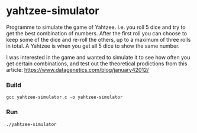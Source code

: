 # yahtzee-simulator

Programme to simulate the game of Yahtzee.
I.e. you roll 5 dice and try to get the best combination of numbers.
After the first roll you can choose to keep some of the dice and re-roll the others, up to a maximum of three rolls in total.
A Yahtzee is when you get all 5 dice to show the same number.

I was interested in the game and wanted to simulate it to see how often you get certain combinations, and test out the theoretical prodictions from this article: https://www.datagenetics.com/blog/january42012/

### Build
```
gcc yahtzee-simulator.c -o yahtzee-simulator
```

### Run
```
./yahtzee-simulator
```
